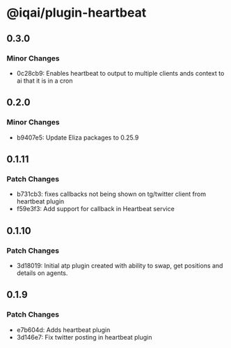 # @iqai/plugin-heartbeat

## 0.3.0

### Minor Changes

- 0c28cb9: Enables heartbeat to output to multiple clients ands context to ai that it is in a cron

## 0.2.0

### Minor Changes

- b9407e5: Update Eliza packages to 0.25.9

## 0.1.11

### Patch Changes

- b731cb3: fixes callbacks not being shown on tg/twitter client from heartbeat plugin
- f59e3f3: Add support for callback in Heartbeat service

## 0.1.10

### Patch Changes

- 3d18019: Initial atp plugin created with ability to swap, get positions and details on agents.

## 0.1.9

### Patch Changes

- e7b604d: Adds heartbeat plugin
- 3d146e7: Fix twitter posting in heartbeat plugin
